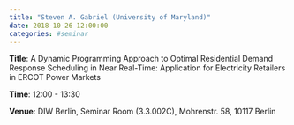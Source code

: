 ```yaml
---
title: "Steven A. Gabriel (University of Maryland)"
date: 2018-10-26 12:00:00
categories: #seminar
---
```


**Title**: A Dynamic Programming Approach to Optimal Residential Demand Response Scheduling in Near Real-Time: Application for Electricity Retailers in ERCOT Power Markets  

**Time**: 12:00 - 13:30  

**Venue**: DIW Berlin, Seminar Room (3.3.002C), Mohrenstr. 58, 10117 Berlin
